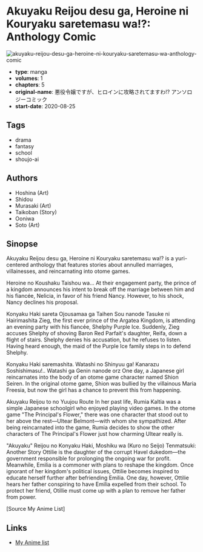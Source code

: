 # Akuyaku Reijou desu ga, Heroine ni Kouryaku saretemasu wa!?: Anthology Comic

![akuyaku-reijou-desu-ga-heroine-ni-kouryaku-saretemasu-wa-anthology-comic](https://cdn.myanimelist.net/images/manga/3/242758.jpg)

-   **type**: manga
-   **volumes**: 1
-   **chapters**: 5
-   **original-name**: 悪役令嬢ですが、ヒロインに攻略されてますわ!? アンソロジーコミック
-   **start-date**: 2020-08-25

## Tags

-   drama
-   fantasy
-   school
-   shoujo-ai

## Authors

-   Hoshina (Art)
-   Shidou
-   Murasaki (Art)
-   Taikoban (Story)
-   Ooniwa
-   Soto (Art)

## Sinopse

Akuyaku Reijou desu ga, Heroine ni Kouryaku saretemasu wa!? is a yuri-centered anthology that features stories about annulled marriages, villainesses, and reincarnating into otome games.

Heroine no Koushaku Taishou wa...
At their engagement party, the prince of a kingdom announces his intent to break off the marriage between him and his fiancée, Nelicia, in favor of his friend Nancy. However, to his shock, Nancy declines his proposal.

Konyaku Haki sareta Ojousamaa ga Taihen Sou nanode Tasuke ni Hairimashita
Zieg, the first ever prince of the Argatea Kingdom, is attending an evening party with his fiancée, Shelphy Purple Ice. Suddenly, Zieg accuses Shelphy of shoving Baron Red Parfait's daughter, Reifa, down a flight of stairs. Shelphy denies his accusation, but he refuses to listen. Having heard enough, the maid of the Purple Ice family steps in to defend Shelphy.

Konyaku Haki saremashita. Watashi no Shinyuu ga! Kanarazu Soshishimasu!.. Watashi ga Genin nanode orz
One day, a Japanese girl reincarnates into the body of an otome game character named Shion Seiren. In the original otome game, Shion was bullied by the villainous Maria Freesia, but now the girl has a chance to prevent this from happening.

Akuyaku Reijou to no Yuujou Route
In her past life, Rumia Kaltia was a simple Japanese schoolgirl who enjoyed playing video games. In the otome game "The Principal's Flower," there was one character that stood out to her above the rest—Ultear Belmont—with whom she sympathized. After being reincarnated into the game, Rumia decides to show the other characters of The Principal's Flower just how charming Ultear really is.

"Akuyaku" Reijou no Konyaku Haki, Moshiku wa (Kuro no Seijo) Tenmatsuki: Another Story
Ottilie is the daughter of the corrupt Havel dukedom—the government responsible for prolonging the ongoing war for profit. Meanwhile, Emilia is a commoner with plans to reshape the kingdom. Once ignorant of her kingdom's political issues, Ottilie becomes inspired to educate herself further after befriending Emilia. One day, however, Ottilie hears her father conspiring to have Emilia expelled from their school. To protect her friend, Otillie must come up with a plan to remove her father from power.

[Source My Anime List]

## Links

-   [My Anime list](https://myanimelist.net/manga/134600/Akuyaku_Reijou_desu_ga_Heroine_ni_Kouryaku_saretemasu_wa__Anthology_Comic)
